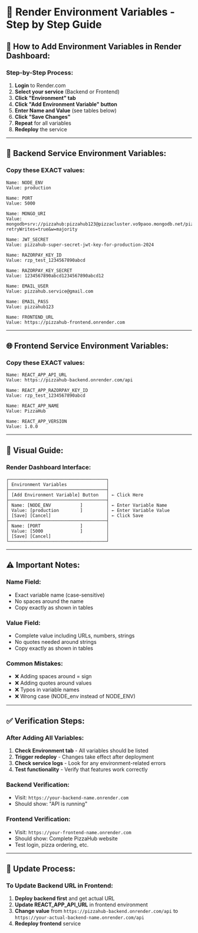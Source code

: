 # 🔑 Render Environment Variables - Step by Step Guide

## 🎯 **How to Add Environment Variables in Render Dashboard:**

### **Step-by-Step Process:**

1. **Login** to Render.com
2. **Select your service** (Backend or Frontend)
3. **Click "Environment" tab**
4. **Click "Add Environment Variable" button**
5. **Enter Name and Value** (see tables below)
6. **Click "Save Changes"**
7. **Repeat** for all variables
8. **Redeploy** the service

---

## 🔧 **Backend Service Environment Variables:**

### **Copy these EXACT values:**

```
Name: NODE_ENV
Value: production

Name: PORT
Value: 5000

Name: MONGO_URI
Value: mongodb+srv://pizzahub:pizzahub123@pizzacluster.vo9paoo.mongodb.net/pizzadb?retryWrites=true&w=majority

Name: JWT_SECRET
Value: pizzahub-super-secret-jwt-key-for-production-2024

Name: RAZORPAY_KEY_ID
Value: rzp_test_1234567890abcd

Name: RAZORPAY_KEY_SECRET
Value: 1234567890abcd1234567890abcd12

Name: EMAIL_USER
Value: pizzahub.service@gmail.com

Name: EMAIL_PASS
Value: pizzahub123

Name: FRONTEND_URL
Value: https://pizzahub-frontend.onrender.com
```

---

## 🌐 **Frontend Service Environment Variables:**

### **Copy these EXACT values:**

```
Name: REACT_APP_API_URL
Value: https://pizzahub-backend.onrender.com/api

Name: REACT_APP_RAZORPAY_KEY_ID
Value: rzp_test_1234567890abcd

Name: REACT_APP_NAME
Value: PizzaHub

Name: REACT_APP_VERSION
Value: 1.0.0
```

---

## 📸 **Visual Guide:**

### **Render Dashboard Interface:**

```
┌─────────────────────────────────────┐
│ Environment Variables               │
├─────────────────────────────────────┤
│ [Add Environment Variable] Button   │ ← Click Here
├─────────────────────────────────────┤
│ Name: [NODE_ENV           ]         │ ← Enter Variable Name
│ Value: [production        ]         │ ← Enter Variable Value
│ [Save] [Cancel]                     │ ← Click Save
├─────────────────────────────────────┤
│ Name: [PORT               ]         │
│ Value: [5000              ]         │
│ [Save] [Cancel]                     │
└─────────────────────────────────────┘
```

---

## ⚠️ **Important Notes:**

### **Name Field:**

- Exact variable name (case-sensitive)
- No spaces around the name
- Copy exactly as shown in tables

### **Value Field:**

- Complete value including URLs, numbers, strings
- No quotes needed around strings
- Copy exactly as shown in tables

### **Common Mistakes:**

- ❌ Adding spaces around = sign
- ❌ Adding quotes around values
- ❌ Typos in variable names
- ❌ Wrong case (NODE_env instead of NODE_ENV)

---

## ✅ **Verification Steps:**

### **After Adding All Variables:**

1. **Check Environment tab** - All variables should be listed
2. **Trigger redeploy** - Changes take effect after deployment
3. **Check service logs** - Look for any environment-related errors
4. **Test functionality** - Verify that features work correctly

### **Backend Verification:**

- Visit: `https://your-backend-name.onrender.com`
- Should show: "API is running"

### **Frontend Verification:**

- Visit: `https://your-frontend-name.onrender.com`
- Should show: Complete PizzaHub website
- Test login, pizza ordering, etc.

---

## 🔄 **Update Process:**

### **To Update Backend URL in Frontend:**

1. **Deploy backend first** and get actual URL
2. **Update REACT_APP_API_URL** in frontend environment
3. **Change value** from `https://pizzahub-backend.onrender.com/api` to `https://your-actual-backend-name.onrender.com/api`
4. **Redeploy frontend** service
